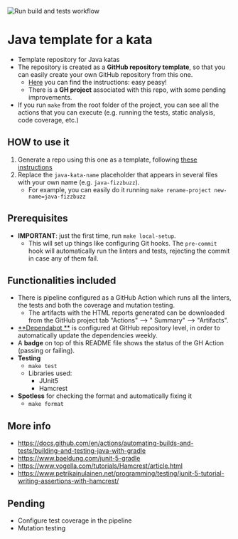 ![Run build and tests workflow](https://github.com/islomar/java-kata-template/actions/workflows/gradle.yml/badge.svg)

# Java template for a kata

- Template repository for Java katas
- The repository is created as a **GitHub repository template**, so that you can easily create your own GitHub
  repository from this one.
    - [Here](https://docs.github.com/en/repositories/creating-and-managing-repositories/creating-a-repository-from-a-template#creating-a-repository-from-a-template)
      you can find the instructions: easy peasy!
    - There is a **GH project** associated with this repo, with some pending improvements.
- If you run `make` from the root folder of the project, you can see all the actions that you can execute (e.g. running
  the tests, static analysis, code coverage, etc.)

## HOW to use it

1. Generate a repo using this one as a template,
   following [these instructions](https://docs.github.com/en/repositories/creating-and-managing-repositories/creating-a-repository-from-a-template#creating-a-repository-from-a-template)
2. Replace the `java-kata-name` placeholder that appears in several files with your own name (e.g. `java-fizzbuzz`).
    - For example, you can easily do it running `make rename-project new-name=java-fizzbuzz`

## Prerequisites

- **IMPORTANT**: just the first time, run `make local-setup`.
    - This will set up things like configuring Git hooks. The `pre-commit` hook will automatically run the linters and
      tests, rejecting the commit in case any of them fail.

## Functionalities included

- There is pipeline configured as a GitHub Action which runs all the linters, the tests and both the coverage and
  mutation testing.
    - The artifacts with the HTML reports generated can be downloaded from the GitHub project tab "Actions" --> "
      Summary" --> "Artifacts".
- [**Dependabot
  **](https://docs.github.com/code-security/dependabot/dependabot-version-updates/configuration-options-for-the-dependabot.yml-file)
  is configured at GitHub repository level, in order to automatically update the dependencies weekly.
- A **badge** on top of this README file shows the status of the GH Action (passing or failing).
- **Testing**
    - `make test`
    - Libraries used:
        - JUnit5
        - Hamcrest
- **Spotless** for checking the format and automatically fixing it
    - `make format`

## More info

- https://docs.github.com/en/actions/automating-builds-and-tests/building-and-testing-java-with-gradle
- https://www.baeldung.com/junit-5-gradle
- https://www.vogella.com/tutorials/Hamcrest/article.html
- https://www.petrikainulainen.net/programming/testing/junit-5-tutorial-writing-assertions-with-hamcrest/

## Pending

- Configure test coverage in the pipeline
- Mutation testing